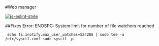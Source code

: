#Web manager

[![js-eslint-style](https://img.shields.io/badge/code%20style-ESLint-brightgreen.svg?style=flat-square)](https://eslint.org)


##Fixes
Error: ENOSPC: System limit for number of file watchers reached

`
echo fs.inotify.max_user_watches=524288 | sudo tee -a /etc/sysctl.conf
sudo sysctl -p`

